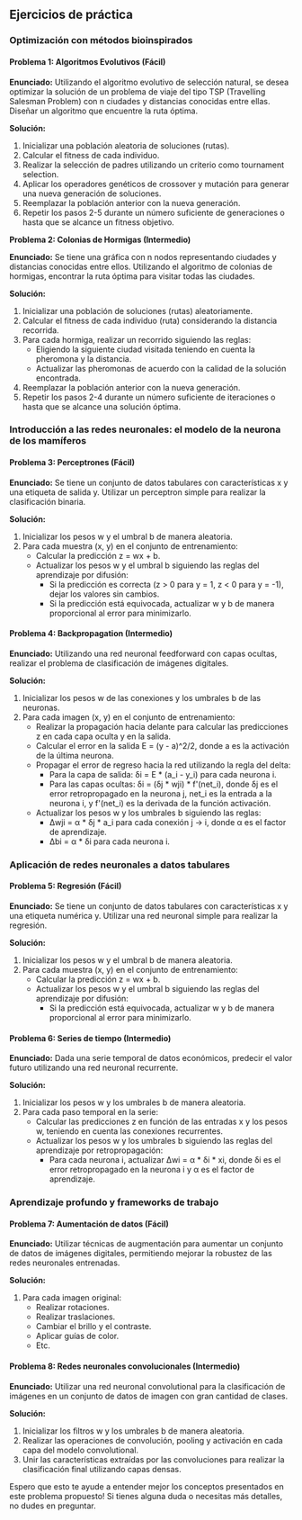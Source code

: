 ## Ejercicios de práctica

### Optimización con métodos bioinspirados

#### Problema 1: Algoritmos Evolutivos (Fácil)

**Enunciado:** Utilizando el algoritmo evolutivo de selección natural, se desea optimizar la solución de un problema de viaje del tipo TSP (Travelling Salesman Problem) con n ciudades y distancias conocidas entre ellas. Diseñar un algoritmo que encuentre la ruta óptima.

**Solución:**
1. Inicializar una población aleatoria de soluciones (rutas).
2. Calcular el fitness de cada individuo.
3. Realizar la selección de padres utilizando un criterio como tournament selection.
4. Aplicar los operadores genéticos de crossover y mutación para generar una nueva generación de soluciones.
5. Reemplazar la población anterior con la nueva generación.
6. Repetir los pasos 2-5 durante un número suficiente de generaciones o hasta que se alcance un fitness objetivo.

**Problema 2: Colonias de Hormigas (Intermedio)**

**Enunciado:** Se tiene una gráfica con n nodos representando ciudades y distancias conocidas entre ellos. Utilizando el algoritmo de colonias de hormigas, encontrar la ruta óptima para visitar todas las ciudades.

**Solución:**
1. Inicializar una población de soluciones (rutas) aleatoriamente.
2. Calcular el fitness de cada individuo (ruta) considerando la distancia recorrida.
3. Para cada hormiga, realizar un recorrido siguiendo las reglas:
   - Eligiendo la siguiente ciudad visitada teniendo en cuenta la pheromona y la distancia.
   - Actualizar las pheromonas de acuerdo con la calidad de la solución encontrada.
4. Reemplazar la población anterior con la nueva generación.
5. Repetir los pasos 2-4 durante un número suficiente de iteraciones o hasta que se alcance una solución óptima.

### Introducción a las redes neuronales: el modelo de la neurona de los mamíferos

#### Problema 3: Perceptrones (Fácil)

**Enunciado:** Se tiene un conjunto de datos tabulares con características x y una etiqueta de salida y. Utilizar un perceptron simple para realizar la clasificación binaria.

**Solución:**
1. Inicializar los pesos w y el umbral b de manera aleatoria.
2. Para cada muestra (x, y) en el conjunto de entrenamiento:
   - Calcular la predicción z = wx + b.
   - Actualizar los pesos w y el umbral b siguiendo las reglas del aprendizaje por difusión:
     - Si la predicción es correcta (z > 0 para y = 1, z < 0 para y = -1), dejar los valores sin cambios.
     - Si la predicción está equivocada, actualizar w y b de manera proporcional al error para minimizarlo.

#### Problema 4: Backpropagation (Intermedio)

**Enunciado:** Utilizando una red neuronal feedforward con capas ocultas, realizar el problema de clasificación de imágenes digitales.

**Solución:**
1. Inicializar los pesos w de las conexiones y los umbrales b de las neuronas.
2. Para cada imagen (x, y) en el conjunto de entrenamiento:
   - Realizar la propagación hacia delante para calcular las predicciones z en cada capa oculta y en la salida.
   - Calcular el error en la salida E = (y - a)^2/2, donde a es la activación de la última neurona.
   - Propagar el error de regreso hacia la red utilizando la regla del delta:
     - Para la capa de salida: δi = E * (a_i - y_i) para cada neurona i.
     - Para las capas ocultas: δi = (δj * wji) * f'(net_i), donde δj es el error retropropagado en la neurona j, net_i es la entrada a la neurona i, y f'(net_i) es la derivada de la función activación.
   - Actualizar los pesos w y los umbrales b siguiendo las reglas:
     - Δwji = α * δj * a_i para cada conexión j -> i, donde α es el factor de aprendizaje.
     - Δbi = α * δi para cada neurona i.

### Aplicación de redes neuronales a datos tabulares

#### Problema 5: Regresión (Fácil)

**Enunciado:** Se tiene un conjunto de datos tabulares con características x y una etiqueta numérica y. Utilizar una red neuronal simple para realizar la regresión.

**Solución:**
1. Inicializar los pesos w y el umbral b de manera aleatoria.
2. Para cada muestra (x, y) en el conjunto de entrenamiento:
   - Calcular la predicción z = wx + b.
   - Actualizar los pesos w y el umbral b siguiendo las reglas del aprendizaje por difusión:
     - Si la predicción está equivocada, actualizar w y b de manera proporcional al error para minimizarlo.

#### Problema 6: Series de tiempo (Intermedio)

**Enunciado:** Dada una serie temporal de datos económicos, predecir el valor futuro utilizando una red neuronal recurrente.

**Solución:**
1. Inicializar los pesos w y los umbrales b de manera aleatoria.
2. Para cada paso temporal en la serie:
   - Calcular las predicciones z en función de las entradas x y los pesos w, teniendo en cuenta las conexiones recurrentes.
   - Actualizar los pesos w y los umbrales b siguiendo las reglas del aprendizaje por retropropagación:
     - Para cada neurona i, actualizar Δwi = α * δi * xi, donde δi es el error retropropagado en la neurona i y α es el factor de aprendizaje.

### Aprendizaje profundo y frameworks de trabajo

#### Problema 7: Aumentación de datos (Fácil)

**Enunciado:** Utilizar técnicas de augmentación para aumentar un conjunto de datos de imágenes digitales, permitiendo mejorar la robustez de las redes neuronales entrenadas.

**Solución:**
1. Para cada imagen original:
   - Realizar rotaciones.
   - Realizar traslaciones.
   - Cambiar el brillo y el contraste.
   - Aplicar guías de color.
   - Etc.

#### Problema 8: Redes neuronales convolucionales (Intermedio)

**Enunciado:** Utilizar una red neuronal convolutional para la clasificación de imágenes en un conjunto de datos de imagen con gran cantidad de clases.

**Solución:**
1. Inicializar los filtros w y los umbrales b de manera aleatoria.
2. Realizar las operaciones de convolución, pooling y activación en cada capa del modelo convolutional.
3. Unir las características extraídas por las convoluciones para realizar la clasificación final utilizando capas densas.

Espero que esto te ayude a entender mejor los conceptos presentados en este problema propuesto! Si tienes alguna duda o necesitas más detalles, no dudes en preguntar.